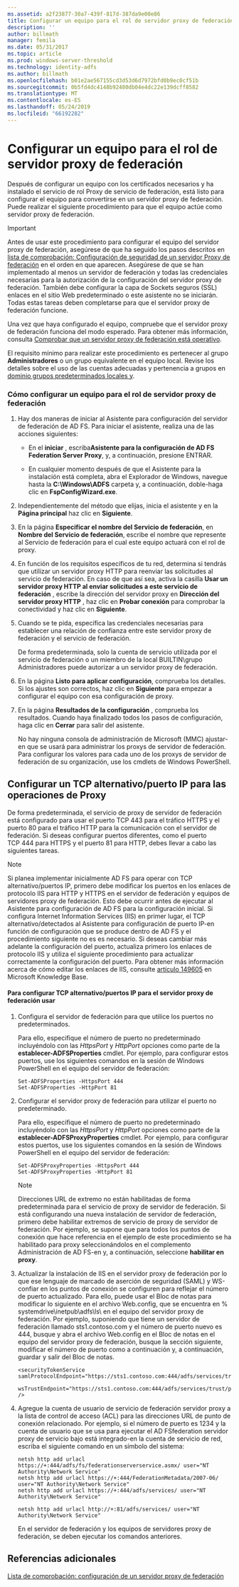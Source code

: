 ```yaml
---
ms.assetid: a2f23877-30a7-439f-817d-387da9e00e86
title: Configurar un equipo para el rol de servidor proxy de federación
description: ''
author: billmath
manager: femila
ms.date: 05/31/2017
ms.topic: article
ms.prod: windows-server-threshold
ms.technology: identity-adfs
ms.author: billmath
ms.openlocfilehash: b01e2ae567155cd3d53d6d7972bfd0b9ec0cf51b
ms.sourcegitcommit: 0b5fd4dc4148b92480db04e4dc22e139dcff8582
ms.translationtype: MT
ms.contentlocale: es-ES
ms.lasthandoff: 05/24/2019
ms.locfileid: "66192282"
---
```

# <a name="configure-a-computer-for-the-federation-server-proxy-role"></a>Configurar un equipo para el rol de servidor proxy de federación

Después de configurar un equipo con los certificados necesarios y ha instalado el servicio de rol Proxy de servicio de federación, está listo para configurar el equipo para convertirse en un servidor proxy de federación. Puede realizar el siguiente procedimiento para que el equipo actúe como servidor proxy de federación.  
  
> [!IMPORTANT]  
> Antes de usar este procedimiento para configurar el equipo del servidor proxy de federación, asegúrese de que ha seguido los pasos descritos en [lista de comprobación: Configuración de seguridad de un servidor Proxy de federación](Checklist--Setting-Up-a-Federation-Server-Proxy.md) en el orden en que aparecen. Asegúrese de que se han implementado al menos un servidor de federación y todas las credenciales necesarias para la autorización de la configuración del servidor proxy de federación. También debe configurar la capa de Sockets seguros \(SSL\) enlaces en el sitio Web predeterminado o este asistente no se iniciarán. Todas estas tareas deben completarse para que el servidor proxy de federación funcione.  
  
Una vez que haya configurado el equipo, compruebe que el servidor proxy de federación funciona del modo esperado. Para obtener más información, consulta [Comprobar que un servidor proxy de federación está operativo](Verify-That-a-Federation-Server-Proxy-Is-Operational.md).  
  
El requisito mínimo para realizar este procedimiento es pertenecer al grupo **Administradores** o un grupo equivalente en el equipo local.  Revise los detalles sobre el uso de las cuentas adecuadas y pertenencia a grupos en [dominio grupos predeterminados locales y](https://go.microsoft.com/fwlink/?LinkId=83477).   
  
### <a name="to-configure-a-computer-for-the-federation-server-proxy-role"></a>Cómo configurar un equipo para el rol de servidor proxy de federación  
  
1.  Hay dos maneras de iniciar al Asistente para configuración del servidor de federación de AD FS. Para iniciar el asistente, realiza una de las acciones siguientes:  
  
    -   En el **iniciar** , escriba**Asistente para la configuración de AD FS Federation Server Proxy**, y, a continuación, presione ENTRAR.  
  
    -   En cualquier momento después de que el Asistente para la instalación está completa, abra el Explorador de Windows, navegue hasta la **C:\\Windows\\ADFS** carpeta y, a continuación, doble\-haga clic en **FspConfigWizard.exe**.  
  
2.  Independientemente del método que elijas, inicia el asistente y en la **Página principal** haz clic en **Siguiente**.  
  
3.  En la página **Especificar el nombre del Servicio de federación**, en **Nombre del Servicio de federación**, escribe el nombre que represente al Servicio de federación para el cual este equipo actuará con el rol de proxy.  
  
4.  En función de los requisitos específicos de tu red, determina si tendrás que utilizar un servidor proxy HTTP para reenviar las solicitudes al servicio de federación. En caso de que así sea, activa la casilla **Usar un servidor proxy HTTP al enviar solicitudes a este servicio de federación** , escribe la dirección del servidor proxy en **Dirección del servidor proxy HTTP** , haz clic en **Probar conexión** para comprobar la conectividad y haz clic en **Siguiente**.  
  
5.  Cuando se te pida, especifica las credenciales necesarias para establecer una relación de confianza entre este servidor proxy de federación y el servicio de federación.  
  
    De forma predeterminada, solo la cuenta de servicio utilizada por el servicio de federación o un miembro de la local BUILTIN\\grupo Administradores puede autorizar a un servidor proxy de federación.  
  
6.  En la página **Listo para aplicar configuración**, comprueba los detalles. Si los ajustes son correctos, haz clic en **Siguiente** para empezar a configurar el equipo con esa configuración de proxy.  
  
7.  En la página **Resultados de la configuración** , comprueba los resultados. Cuando haya finalizado todos los pasos de configuración, haga clic en **Cerrar**  para salir del asistente.  
  
    No hay ninguna consola de administración de Microsoft \(MMC\) ajustar\-en que se usará para administrar los proxys de servidor de federación. Para configurar los valores para cada uno de los proxys de servidor de federación de su organización, use los cmdlets de Windows PowerShell.  
  
## <a name="configuring-an-alternate-tcpip-port-for-proxy-operations"></a>Configurar un TCP alternativo\/puerto IP para las operaciones de Proxy  
De forma predeterminada, el servicio de proxy de servidor de federación está configurado para usar el puerto TCP 443 para el tráfico HTTPS y el puerto 80 para el tráfico HTTP para la comunicación con el servidor de federación. Si deseas configurar puertos diferentes, como el puerto TCP 444 para HTTPS y el puerto 81 para HTTP, debes llevar a cabo las siguientes tareas.  
  
> [!NOTE]  
> Si planea implementar inicialmente AD FS para operar con TCP alternativo\/puertos IP, primero debe modificar los puertos en los enlaces de protocolo IIS para HTTP y HTTPS en el servidor de federación y equipos de servidores proxy de federación. Esto debe ocurrir antes de ejecutar al Asistente para configuración de AD FS para la configuración inicial. Si configura Internet Information Services \(IIS\) en primer lugar, el TCP alternativo\/detectados al Asistente para configuración de puerto IP\-en función de configuración que se produce dentro de AD FS y el procedimiento siguiente no es es necesario. Si deseas cambiar más adelante la configuración del puerto, actualiza primero los enlaces de protocolo IIS y utiliza el siguiente procedimiento para actualizar correctamente la configuración del puerto. Para obtener más información acerca de cómo editar los enlaces de IIS, consulte [artículo 149605](https://go.microsoft.com/fwlink/?LinkId=190275) en Microsoft Knowledge Base.  
  
#### <a name="to-configure-alternate-tcpip-ports-for-the-federation-server-proxy-to-use"></a>Para configurar TCP alternativo\/puertos IP para el servidor proxy de federación usar  
  
1.  Configura el servidor de federación para que utilice los puertos no predeterminados.  
  
    Para ello, especifique el número de puerto no predeterminado incluyéndolo con las *HttpsPort* y *HttpPort* opciones como parte de la **establecer\-ADFSProperties** cmdlet. Por ejemplo, para configurar estos puertos, use los siguientes comandos en la sesión de Windows PowerShell en el equipo del servidor de federación:  
  
    ```  
    Set-ADFSProperties -HttpsPort 444  
    Set-ADFSProperties -HttpPort 81  
    ```  
  
2.  Configurar el servidor proxy de federación para utilizar el puerto no predeterminado.  
  
    Para ello, especifique el número de puerto no predeterminado incluyéndolo con las *HttpsPort* y *HttpPort* opciones como parte de la **establecer\-ADFSProxyProperties** cmdlet. Por ejemplo, para configurar estos puertos, use los siguientes comandos en la sesión de Windows PowerShell en el equipo del servidor de federación:  
  
    ```  
    Set-ADFSProxyProperties -HttpsPort 444  
    Set-ADFSProxyProperties -HttpPort 81  
    ```  
  
    > [!NOTE]  
    > Direcciones URL de extremo no están habilitadas de forma predeterminada para el servicio de proxy de servidor de federación. Si está configurando una nueva instalación de servidor de federación, primero debe habilitar extremos de servicio de proxy de servidor de federación. Por ejemplo, se supone que para todos los puntos de conexión que hace referencia en el ejemplo de este procedimiento se ha habilitado para proxy seleccionándolos en el complemento Administración de AD FS\-en y, a continuación, seleccione **habilitar en proxy**.  
  
3.  Actualizar la instalación de IIS en el servidor proxy de federación por lo que ese lenguaje de marcado de aserción de seguridad \(SAML\) y WS\-confiar en los puntos de conexión se configuren para reflejar el número de puerto actualizado. Para ello, puede usar el Bloc de notas para modificar lo siguiente en el archivo Web.config, que se encuentra en % systemdrive\\inetpub\\adfs\\ls\\ en el equipo del servidor proxy de federación. Por ejemplo, suponiendo que tiene un servidor de federación llamado sts1.contoso.com y el número de puerto nuevo es 444, busque y abra el archivo Web.config en el Bloc de notas en el equipo del servidor proxy de federación, busque la sección siguiente, modificar el número de puerto como a continuación y, a continuación, guardar y salir del Bloc de notas.  
  
    ```  
    <securityTokenService samlProtocolEndpoint="https://sts1.contoso.com:444/adfs/services/trust/samlprotocol/proxycertificatetransport"  
          wsTrustEndpoint="https://sts1.contoso.com:444/adfs/services/trust/proxycertificatetransport" />  
    ```  
  
4.  Agregue la cuenta de usuario de servicio de federación servidor proxy a la lista de control de acceso \(ACL\) para las direcciones URL de punto de conexión relacionado. Por ejemplo, si el número de puerto es 1234 y la cuenta de usuario que se usa para ejecutar el AD FSfederation servidor proxy de servicio bajo está integrado\-en la cuenta de servicio de red, escriba el siguiente comando en un símbolo del sistema:  
  
    ```  
    netsh http add urlacl https://+:444/adfs/fs/federationserverservice.asmx/ user="NT Authority\Network Service"  
    netsh http add urlacl https://+:444/FederationMetadata/2007-06/ user="NT Authority\Network Service"  
    netsh http add urlacl https://+:444/adfs/services/ user="NT Authority\Network Service"  
  
    netsh http add urlacl http://+:81/adfs/services/ user="NT Authority\Network Service"  
    ```  
  
    En el servidor de federación y los equipos de servidores proxy de federación, se deben ejecutar los comandos anteriores.  
  
## <a name="additional-references"></a>Referencias adicionales  
[Lista de comprobación: configuración de un servidor proxy de federación](Checklist--Setting-Up-a-Federation-Server-Proxy.md)  
  

